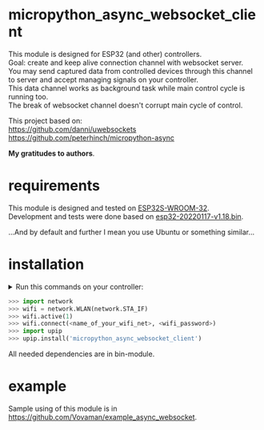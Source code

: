 # micropython_async_websocket_client
This module is designed for ESP32 (and other) controllers.  
Goal: create and keep alive connection channel with websocket server.   
You may send captured data from controlled devices through this channel to server and accept managing signals on your controller.  
This data channel works as background task while main control cycle is running too.  
The break of websocket channel doesn't corrupt main cycle of control.

This project based on:  
https://github.com/danni/uwebsockets  
https://github.com/peterhinch/micropython-async

**My gratitudes to authors**.

# requirements
This module is designed and tested on [ESP32S-WROOM-32](https://ru.wikipedia.org/wiki/%D0%A4%D0%B0%D0%B9%D0%BB:ESP32_Espressif_ESP-WROOM-32_Dev_Board.jpg).  
Development and tests were done based on [esp32-20220117-v1.18.bin](https://micropython.org/resources/firmware/esp32-20220117-v1.18.bin).  

...And by default and further I mean you use Ubuntu or something similar...
# installation
<details>
    <summary>Run this commands on your controller:</summary>

    You have to reflash your board with [micropython](https://micropython.org/).  
    Details are explained in https://github.com/Vovaman/start_ESP32_with_micropython.  
    You may use VSCode as explained in link above or use `picocom` tool (also explained) to connect your board and run python console (REPL) on it.  
    So, after you are in your board...
</details>

```python
>>> import network
>>> wifi = network.WLAN(network.STA_IF)
>>> wifi.active(1)
>>> wifi.connect(<name_of_your_wifi_net>, <wifi_password>)
>>> import upip
>>> upip.install('micropython_async_websocket_client')
```

All needed dependencies are in bin-module.
# example
Sample using of this module is in https://github.com/Vovaman/example_async_websocket.